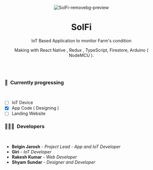 <div align="center">

![SolFi-removebg-preview](https://user-images.githubusercontent.com/61349423/204640071-4c9eaff2-2326-4d9b-9fcd-1cf122e3fed9.png)

<h1>SolFi</h1>
IoT Based Application to monitor Farm's condition

Making with React Native , Redux , TypeScript, Firestore, Arduino ( NodeMCU ).

</div>
<br /><br />

<H3>🎯 &nbspCurrently progressing</H4> <br />
 
- [ ] IoT Device
- [x] App Code ( Designing )
- [ ] Landing Website

<H3>🧑🏼‍💻 &nbspDevelopers</H4> <br />

* **Belgin Jarosh** - *Project Lead - App and IoT Developer*
* **Giri** - *IoT Developer*
* **Rakesh Kumar** - *Web Developer*
* **Shyam Sundar** - *Designer and Developer*
